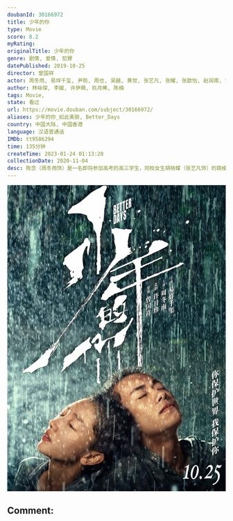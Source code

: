 ```yaml
---
doubanId: 30166972
title: 少年的你
type: Movie
score: 8.2
myRating: 
originalTitle: 少年的你
genre: 剧情, 爱情, 犯罪
datePublished: 2019-10-25
director: 曾国祥
actor: 周冬雨, 易烊千玺, 尹昉, 周也, 吴越, 黄觉, 张艺凡, 张耀, 张歆怡, 赵润南, 郜玄铭, 谢欣桐, 刘然, 何廖侣匀, 胖虎, 王英明, 李伟龙, 郭钟宇, 孙岩, 陈清銮, 黎真承
author: 林咏琛, 李媛, 许伊萌, 玖月晞, 陈楠
tags: Movie, 
state: 看过
url: https://movie.douban.com/subject/30166972/
aliases: 少年的你_如此美丽, Better_Days
country: 中国大陆, 中国香港
language: 汉语普通话
IMDb: tt9586294
time: 135分钟
createTime: 2023-01-24 01:13:28
collectionDate: 2020-11-04
desc: 陈念（周冬雨饰）是一名即将参加高考的高三学生，同校女生胡晓蝶（张艺凡饰）的跳楼自杀让她的生活陷入了困顿之中。胡晓蝶死后，陈念遭到了以魏莱（周也饰）为首的三人组的霸凌，魏莱虽然表面上看来是乖巧的优...
---
```


![image](assets/p2572166063.jpg)

Comment: 
---

